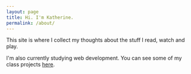 ```yaml
---
layout: page
title: Hi. I'm Katherine.
permalink: /about/
---
```


This site is where I collect my thoughts about the stuff I read, watch and play.

I'm also currently studying web development. You can see some of my class projects [here](/projects).